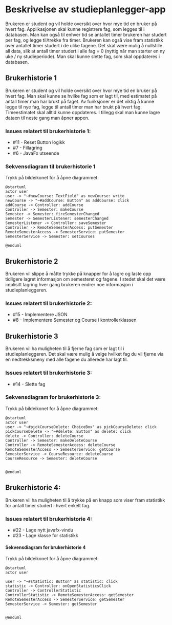 # Beskrivelse av studieplanlegger-app

Brukeren er student og vil holde oversikt over hvor mye tid en bruker på hvert fag.
Applikasjonen skal kunne registrere fag, som legges til i databasen. Man kan også til enhver tid se antallet timer brukeren har studert per fag, og legge til/trekke fra timer. Brukeren kan også vise fram statistikk over antallet timer studert i de ulike fagene.
Det skal være mulig å nullstille all data, slik at antall timer studert i alle fag = 0 (nyttig når man starter en ny uke / ny studieperiode).
Man skal kunne slette fag, som skal oppdateres i databasen.

## Brukerhistorie 1

Brukeren er student og vil holde oversikt over hvor mye tid en bruker på hvert fag.
Man skal kunne se hvilke fag som er lagt til, med estimatet på antall timer man har brukt på faget.
Av funksjoner er det viktig å kunne legge til nye fag, legge til antall timer man har brukt på hvert fag. Timeestimatet skal alltid kunne oppdateres.
I tillegg skal man kunne lagre dataen til neste gang man åpner appen.

### Issues relatert til brukerhistorie 1:
*  #11 - Reset Button logikk
*  #7 - Fillagring
*  #6 - JavaFx utseende

### Sekvensdiagram til brukerhistorie 1
Trykk på bildeikonet for å åpne diagrammet:
``` plantuml
@startuml
actor user
user -> "~#newCourse: TextField" as newCourse: write
newCourse -> "~#addCourse: Button" as addCourse: click
addCourse -> Controller: addCourse
Controller -> Semester: makeCourse
Semester -> Semester: fireSemesterChanged
Semester -> SemesterListener: semesterChanged
SemesterListener -> Controller: saveSemester
Controller -> RemoteSemesterAccess: putSemester
RemoteSemesterAccess -> SemesterService: putSemester
SemesterService -> Semester: setCourses

@enduml
```

## Brukerhistorie 2

Brukeren vil slippe å måtte trykke på knapper for å lagre og laste opp tidligere lagret informasjon om semesteret og fagene. 
I stedet skal det være implisitt lagring hver gang brukeren endrer noe informasjon i studieplanleggeren.

### Issues relatert til brukerhistorie 2:
*  #15 - Implementere JSON
*  #8 - Implementere Semester og Course i kontrollerklassen

## Brukerhistorie 3

Brukeren vil ha muligheten til å fjerne fag som er lagt til i studieplanleggeren. 
Det skal være mulig å velge hvilket fag du vil fjerne via en nedtrekksmeny med alle fagene du allerede har lagt til.

### Issues relatert til brukerhistorie 3:
*  #14 - Slette fag


### Sekvensdiagram for brukerhistorie 3:
Trykk på bildeikonet for å åpne diagrammet:
``` plantuml
@startuml
actor user
user -> "~#pickCourseDelete: ChoiceBox" as pickCourseDelete: click
pickCourseDelete -> "~#delete: Button" as delete: click
delete -> Controller: deleteCourse
Controller -> Semester: makeDeleteCourse
Controller -> RemoteSemesterAccess: deleteCourse
RemoteSemesterAccess -> SemesterService: getCourse
SemesterService -> CourseResource: deleteCourse
CourseResource -> Semester: deleteCourse


@enduml
```

## Brukerhistorie 4:

Brukeren vil ha muligheten til å trykke på en knapp som viser fram statistikk for antall timer studert i hvert enkelt fag. 

### Issues relatert til brukerhistorie 4:
*  #22 - Lage nytt javafx-vindu
*  #23 - Lage klasse for statistikk

#### Sekvensdiagram for brukerhistorie 4
Trykk på bildeikonet for å åpne diagrammet:
``` plantuml
@startuml
actor user

user -> "~#statistic: Button" as statistic: click
statistic -> Controller: onOpenStatisticsClick
Controller -> ControllerStatistic
ControllerStatistic -> RemoteSemesterAccess: getSemester
RemoteSemesterAccess -> SemesterService: getSemester
SemesterService -> Semester: getSemester


@enduml
```



